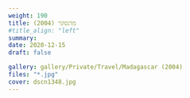 ```yaml
---
weight: 190
title: מדגסקר (2004)
#title_align: "left"
summary: 
date: 2020-12-15
draft: false

gallery: gallery/Private/Travel/Madagascar (2004)
files: "*.jpg"
cover: dscn1348.jpg
---
```

